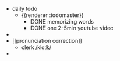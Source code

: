 - daily todo
	- {{renderer :todomaster}}
		- DONE memorizing words
		- DONE one 2-5min youtube video
-
- [[pronunciation correction]]
	- clerk  /klɑːk/
-